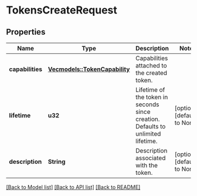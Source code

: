 # TokensCreateRequest

## Properties

| Name             | Type                                                   | Description                                                                      | Notes                        |
| ---------------- | ------------------------------------------------------ | -------------------------------------------------------------------------------- | ---------------------------- |
| **capabilities** | [**Vec<models::TokenCapability>**](TokenCapability.md) | Capabilities attached to the created token.                                      |
| **lifetime**     | **u32**                                                | Lifetime of the token in seconds since creation. Defaults to unlimited lifetime. | [optional] [default to None] |
| **description**  | **String**                                             | Description associated with the token.                                           | [optional] [default to None] |

[[Back to Model list]](../README.md#documentation-for-models) [[Back to API list]](../README.md#documentation-for-api-endpoints) [[Back to README]](../README.md)
